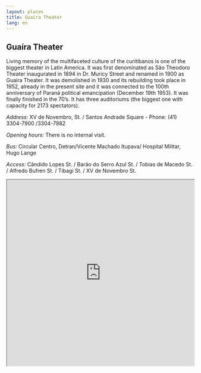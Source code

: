 ```yaml
---
layout: places
title: Guaíra Theater
lang: en
---
```


## Guaíra Theater

Living memory of the multifaceted culture of the curitibanos is one of the biggest theater in Latin America. It was first denominated as São Theodoro Theater inaugurated in 1894 in Dr. Muricy Street and renamed in 1900 as Guaíra Theater. It was demolished in 1930 and its rebuilding took place in 1952, already in the present site and it was connected to the 100th anniversary of Paraná political emancipation (December 19th 1953).
It was finally finished in the 70’s. It has three auditoriums (the biggest one with capacity for 2173 spectators).


*Address:*
XV de Novembro, St. / Santos Andrade Square - Phone: (41) 3304-7900 /3304-7982

*Opening hours:*
There is no internal visit.

*Bus:*
Circular Centro, Detran/Vicente Machado
Itupava/ Hospital Militar,  Hugo Lange

*Access:*
Cândido Lopes St. / Barão do Serro Azul St. / Tobias de Macedo St. / Alfredo Bufren St. / Tibagi St. / XV de Novembro St.

<iframe style="width:100%; height:500px;" src="https://a.tiles.mapbox.com/v4/nolram.imm16pa3/attribution,zoompan,zoomwheel,geocoder,share.html?access_token=pk.eyJ1Ijoibm9scmFtIiwiYSI6ImxwQndGSTQifQ.CiUt2RoqzvarItHA-wtPag"></iframe>
